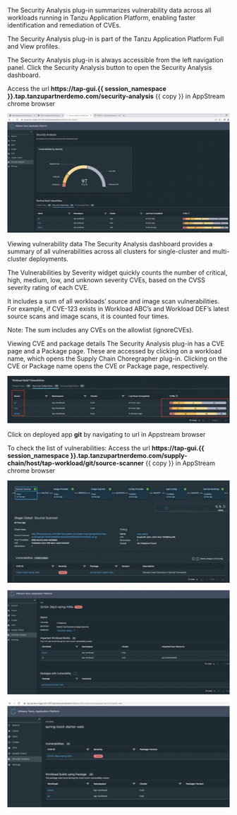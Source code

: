 
The Security Analysis plug-in summarizes vulnerability data across all workloads running in Tanzu Application Platform, enabling faster identification and remediation of CVEs.

The Security Analysis plug-in is part of the Tanzu Application Platform Full and View profiles.

The Security Analysis plug-in is always accessible from the left navigation panel. Click the Security Analysis button to open the Security Analysis dashboard.

Access the url **https://tap-gui.{{ session_namespace }}.tap.tanzupartnerdemo.com/security-analysis** {{ copy }} in AppStream chrome browser

![Security Analysis](images/SA-1.png)

Viewing vulnerability data
The Security Analysis dashboard provides a summary of all vulnerabilities across all clusters for single-cluster and multi-cluster deployments.

The Vulnerabilities by Severity widget quickly counts the number of critical, high, medium, low, and unknown severity CVEs, based on the CVSS severity rating of each CVE.

It includes a sum of all workloads’ source and image scan vulnerabilities. For example, if CVE-123 exists in Workload ABC’s and Workload DEF’s latest source scans and image scans, it is counted four times.

Note: The sum includes any CVEs on the allowlist (ignoreCVEs).

Viewing CVE and package details
The Security Analysis plug-in has a CVE page and a Package page. These are accessed by clicking on a workload name, which opens the Supply Chain Choregrapher plug-in. Clicking on the CVE or Package name opens the CVE or Package page, respectively.

![Security Analysis](images/SA-2.png)

Click on deployed app **git** by navigating to url in Appstream browser

To check the list of vulnerabilities: Access the url **https://tap-gui.{{ session_namespace }}.tap.tanzupartnerdemo.com/supply-chain/host/tap-workload/git/source-scanner** {{ copy }} in AppStream chrome browser


![Security Analysis](images/SA-3.png)


![Security Analysis](images/SA-4.png)


![Security Analysis](images/SA-5.png)
